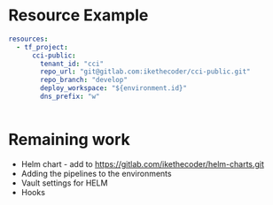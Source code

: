 

# Resource Example

```yaml
resources:
  - tf_project:
      cci-public:
        tenant_id: "cci"
        repo_url: "git@gitlab.com:ikethecoder/cci-public.git"
        repo_branch: "develop"
        deploy_workspace: "${environment.id}"
        dns_prefix: "w"



```

# Remaining work

* Helm chart - add to https://gitlab.com/ikethecoder/helm-charts.git
* Adding the pipelines to the environments
* Vault settings for HELM
* Hooks
